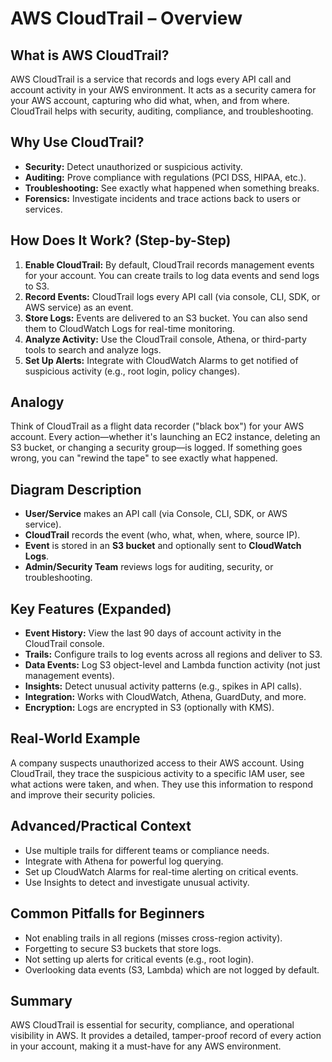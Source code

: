 # AWS CloudTrail – Overview

## What is AWS CloudTrail?
AWS CloudTrail is a service that records and logs every API call and account activity in your AWS environment. It acts as a security camera for your AWS account, capturing who did what, when, and from where. CloudTrail helps with security, auditing, compliance, and troubleshooting.

## Why Use CloudTrail?
- **Security:** Detect unauthorized or suspicious activity.
- **Auditing:** Prove compliance with regulations (PCI DSS, HIPAA, etc.).
- **Troubleshooting:** See exactly what happened when something breaks.
- **Forensics:** Investigate incidents and trace actions back to users or services.

## How Does It Work? (Step-by-Step)
1. **Enable CloudTrail:** By default, CloudTrail records management events for your account. You can create trails to log data events and send logs to S3.
2. **Record Events:** CloudTrail logs every API call (via console, CLI, SDK, or AWS service) as an event.
3. **Store Logs:** Events are delivered to an S3 bucket. You can also send them to CloudWatch Logs for real-time monitoring.
4. **Analyze Activity:** Use the CloudTrail console, Athena, or third-party tools to search and analyze logs.
5. **Set Up Alerts:** Integrate with CloudWatch Alarms to get notified of suspicious activity (e.g., root login, policy changes).

## Analogy
Think of CloudTrail as a flight data recorder ("black box") for your AWS account. Every action—whether it's launching an EC2 instance, deleting an S3 bucket, or changing a security group—is logged. If something goes wrong, you can "rewind the tape" to see exactly what happened.

## Diagram Description
- **User/Service** makes an API call (via Console, CLI, SDK, or AWS service).
- **CloudTrail** records the event (who, what, when, where, source IP).
- **Event** is stored in an **S3 bucket** and optionally sent to **CloudWatch Logs**.
- **Admin/Security Team** reviews logs for auditing, security, or troubleshooting.

## Key Features (Expanded)
- **Event History:** View the last 90 days of account activity in the CloudTrail console.
- **Trails:** Configure trails to log events across all regions and deliver to S3.
- **Data Events:** Log S3 object-level and Lambda function activity (not just management events).
- **Insights:** Detect unusual activity patterns (e.g., spikes in API calls).
- **Integration:** Works with CloudWatch, Athena, GuardDuty, and more.
- **Encryption:** Logs are encrypted in S3 (optionally with KMS).

## Real-World Example
A company suspects unauthorized access to their AWS account. Using CloudTrail, they trace the suspicious activity to a specific IAM user, see what actions were taken, and when. They use this information to respond and improve their security policies.

## Advanced/Practical Context
- Use multiple trails for different teams or compliance needs.
- Integrate with Athena for powerful log querying.
- Set up CloudWatch Alarms for real-time alerting on critical events.
- Use Insights to detect and investigate unusual activity.

## Common Pitfalls for Beginners
- Not enabling trails in all regions (misses cross-region activity).
- Forgetting to secure S3 buckets that store logs.
- Not setting up alerts for critical events (e.g., root login).
- Overlooking data events (S3, Lambda) which are not logged by default.

## Summary
AWS CloudTrail is essential for security, compliance, and operational visibility in AWS. It provides a detailed, tamper-proof record of every action in your account, making it a must-have for any AWS environment.
